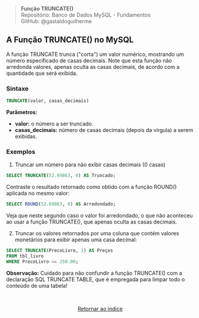 > **Função TRUNCATE()**     
> Repositório: Banco de Dados MySQL - Fundamentos  
> GitHub: @gastaldoguilherme
&nbsp;


## A Função TRUNCATE() no MySQL

A função TRUNCATE trunca ("corta") um valor numérico, mostrando um número especificado de casas decimais. Note que esta função não arredonda valores, apenas oculta as casas decimais, de acordo com a quantidade que será exibida.

### Sintaxe

```sql
TRUNCATE(valor, casas_decimais)
```

**Parâmetros:**

- **valor:** o número a ser truncado.
- **casas_decimais:** número de casas decimais (depois da vírgula) a serem exibidas.

### Exemplos

1. Truncar um número para não exibir casas decimais (0 casas)

```sql
SELECT TRUNCATE(52.69863, 0) AS Truncado;
```



Contraste o resultado retornado como obtido com a função ROUND() aplicada no mesmo valor:

```sql
SELECT ROUND(52.69863, 0) AS Arredondado;
```



Veja que neste segundo caso o valor foi arredondado, o que não aconteceu ao usar a função TRUNCATE(), que apenas oculta as casas decimais.

2. Truncar os valores retornados por uma coluna que contém valores monetários para exibir apenas uma casa decimal:

```sql
SELECT TRUNCATE(PrecoLivro, 1) AS Preços
FROM tbl_livro
WHERE PrecoLivro >= 250.00;
```



**Observação:** Cuidado para não confundir a função TRUNCATE() com a declaração SQL TRUNCATE TABLE, que é empregada para limpar todo o conteúdo de uma tabela!

&nbsp;    

<div align="center">
   
[Retornar ao índice](/README.md)

</div>
